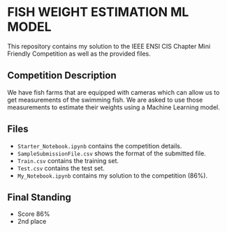 # FISH WEIGHT ESTIMATION ML MODEL
This repository contains my solution to the IEEE ENSI CIS Chapter Mini Friendly Competition as well as the provided files.

## Competition Description
We have fish farms that are equipped with cameras which can allow us to get measurements of the swimming fish. We are asked to use those measurements to estimate their weights using a Machine Learning model.

## Files
- `Starter_Notebook.ipynb` contains the competition details.
- `SampleSubmissionFile.csv` shows the format of the submitted file.
- `Train.csv` contains the training set.
- `Test.csv` contains the test set.
- `My_Notebook.ipynb` contains my solution to the competition (86%).

## Final Standing
- Score 86%
- 2nd place
